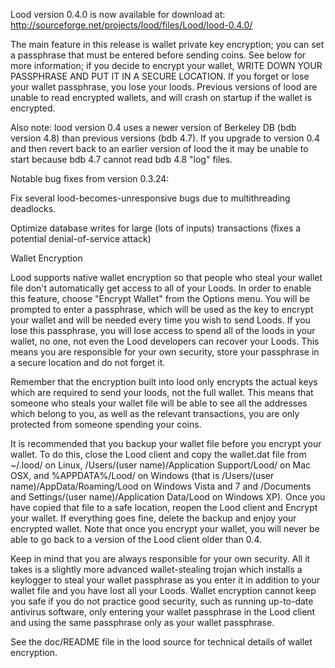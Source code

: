 Lood version 0.4.0 is now available for download at:
http://sourceforge.net/projects/lood/files/Lood/lood-0.4.0/

The main feature in this release is wallet private key encryption;
you can set a passphrase that must be entered before sending coins.
See below for more information; if you decide to encrypt your wallet,
WRITE DOWN YOUR PASSPHRASE AND PUT IT IN A SECURE LOCATION. If you
forget or lose your wallet passphrase, you lose your loods.
Previous versions of lood are unable to read encrypted wallets,
and will crash on startup if the wallet is encrypted.

Also note: lood version 0.4 uses a newer version of Berkeley DB
(bdb version 4.8) than previous versions (bdb 4.7). If you upgrade
to version 0.4 and then revert back to an earlier version of lood
the it may be unable to start because bdb 4.7 cannot read bdb 4.8
"log" files.


Notable bug fixes from version 0.3.24:

Fix several lood-becomes-unresponsive bugs due to multithreading
deadlocks.

Optimize database writes for large (lots of inputs) transactions
(fixes a potential denial-of-service attack)


Wallet Encryption

Lood supports native wallet encryption so that people who steal your
wallet file don't automatically get access to all of your Loods.
In order to enable this feature, choose "Encrypt Wallet" from the
Options menu.  You will be prompted to enter a passphrase, which
will be used as the key to encrypt your wallet and will be needed
every time you wish to send Loods.  If you lose this passphrase,
you will lose access to spend all of the loods in your wallet,
no one, not even the Lood developers can recover your Loods.
This means you are responsible for your own security, store your
passphrase in a secure location and do not forget it.

Remember that the encryption built into lood only encrypts the
actual keys which are required to send your loods, not the full
wallet.  This means that someone who steals your wallet file will
be able to see all the addresses which belong to you, as well as the
relevant transactions, you are only protected from someone spending
your coins.

It is recommended that you backup your wallet file before you
encrypt your wallet.  To do this, close the Lood client and
copy the wallet.dat file from ~/.lood/ on Linux, /Users/(user
name)/Application Support/Lood/ on Mac OSX, and %APPDATA%/Lood/
on Windows (that is /Users/(user name)/AppData/Roaming/Lood on
Windows Vista and 7 and /Documents and Settings/(user name)/Application
Data/Lood on Windows XP).  Once you have copied that file to a
safe location, reopen the Lood client and Encrypt your wallet.
If everything goes fine, delete the backup and enjoy your encrypted
wallet.  Note that once you encrypt your wallet, you will never be
able to go back to a version of the Lood client older than 0.4.

Keep in mind that you are always responsible for your own security.
All it takes is a slightly more advanced wallet-stealing trojan which
installs a keylogger to steal your wallet passphrase as you enter it
in addition to your wallet file and you have lost all your Loods.
Wallet encryption cannot keep you safe if you do not practice
good security, such as running up-to-date antivirus software, only
entering your wallet passphrase in the Lood client and using the
same passphrase only as your wallet passphrase.

See the doc/README file in the lood source for technical details
of wallet encryption.
